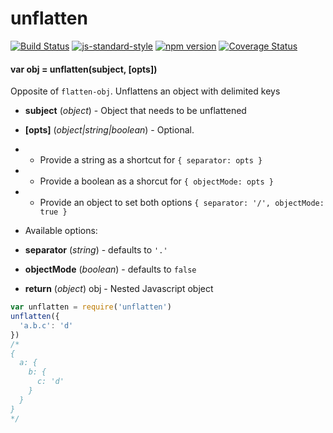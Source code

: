# unflatten

<!-- VDOC.badges travis; standard; npm; coveralls -->
<!-- DON'T EDIT THIS SECTION (including comments), INSTEAD RE-RUN `vdoc` TO UPDATE -->
[![Build Status](https://travis-ci.org/vigour-io/unflatten.svg?branch=master)](https://travis-ci.org/vigour-io/unflatten)
[![js-standard-style](https://img.shields.io/badge/code%20style-standard-brightgreen.svg)](http://standardjs.com/)
[![npm version](https://badge.fury.io/js/unflatten.svg)](https://badge.fury.io/js/unflatten)
[![Coverage Status](https://coveralls.io/repos/github/vigour-io/unflatten/badge.svg?branch=master)](https://coveralls.io/github/vigour-io/unflatten?branch=master)

<!-- VDOC END -->

<!-- VDOC.jsdoc unflatten -->
<!-- DON'T EDIT THIS SECTION (including comments), INSTEAD RE-RUN `vdoc` TO UPDATE -->
#### var obj = unflatten(subject, [opts])

Opposite of `flatten-obj`. Unflattens an object with delimited keys
- **subject** (*object*) - Object that needs to be unflattened
- **[opts]** (*object|string|boolean*) - Optional.

- - Provide a string as a shortcut for `{ separator: opts }`

- - Provide a boolean as a shorcut for `{ objectMode: opts }`

- - Provide an object to set both options `{ separator: '/', objectMode: true }`

- Available options:

+ **separator** (*string*) - defaults to `'.'`

+ **objectMode** (*boolean*) - defaults to `false`
- **return** (*object*) obj - Nested Javascript object

<!-- VDOC END -->

```javascript
var unflatten = require('unflatten')
unflatten({
  'a.b.c': 'd'
})
/*
{
  a: {
    b: {
      c: 'd'
    }
  }
}
*/
```